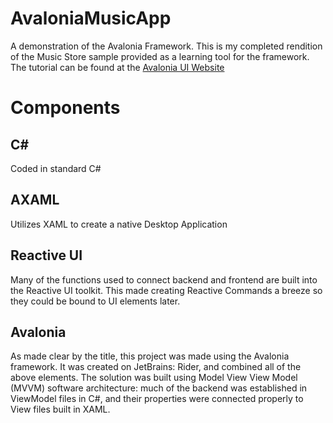 # AvaloniaMusicApp
A demonstration of the Avalonia Framework. This is my completed rendition of the Music Store sample provided as a learning tool for the framework. The tutorial can be found at the [Avalonia UI Website](https://docs.avaloniaui.net)

# Components
## C#
Coded in standard C#

## AXAML
Utilizes XAML to create a native Desktop Application

## Reactive UI
Many of the functions used to connect backend and frontend are built into the Reactive UI toolkit. This made creating Reactive Commands a breeze so they could be bound to UI elements later.

## Avalonia
As made clear by the title, this project was made using the Avalonia framework. It was created on JetBrains: Rider, and combined all of the above elements. The solution was built using Model View View Model (MVVM) software architecture: much of the backend was established in ViewModel files in C#, and their properties were connected properly to View files built in XAML.
